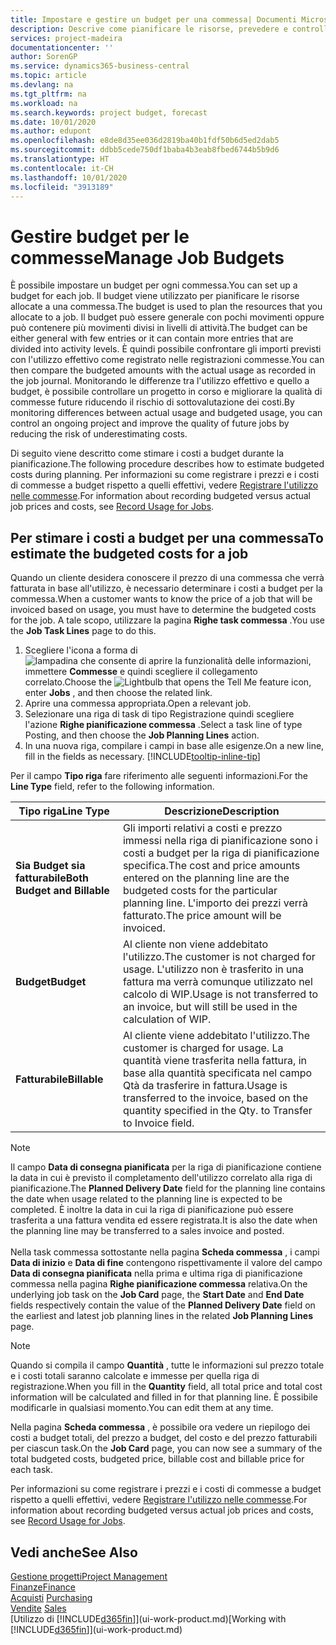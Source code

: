 ```yaml
---
title: Impostare e gestire un budget per una commessa| Documenti Microsoft
description: Descrive come pianificare le risorse, prevedere e controllare i costi di un progetto impostando un budget per ciascuna commessa.
services: project-madeira
documentationcenter: ''
author: SorenGP
ms.service: dynamics365-business-central
ms.topic: article
ms.devlang: na
ms.tgt_pltfrm: na
ms.workload: na
ms.search.keywords: project budget, forecast
ms.date: 10/01/2020
ms.author: edupont
ms.openlocfilehash: e8de8d35ee036d2819ba40b1fdf50b6d5ed2dab5
ms.sourcegitcommit: ddbb5cede750df1baba4b3eab8fbed6744b5b9d6
ms.translationtype: HT
ms.contentlocale: it-CH
ms.lasthandoff: 10/01/2020
ms.locfileid: "3913189"
---
```

# <a name="manage-job-budgets"></a><span data-ttu-id="25887-103">Gestire budget per le commesse</span><span class="sxs-lookup"><span data-stu-id="25887-103">Manage Job Budgets</span></span>
<span data-ttu-id="25887-104">È possibile impostare un budget per ogni commessa.</span><span class="sxs-lookup"><span data-stu-id="25887-104">You can set up a budget for each job.</span></span> <span data-ttu-id="25887-105">Il budget viene utilizzato per pianificare le risorse allocate a una commessa.</span><span class="sxs-lookup"><span data-stu-id="25887-105">The budget is used to plan the resources that you allocate to a job.</span></span> <span data-ttu-id="25887-106">Il budget può essere generale con pochi movimenti oppure può contenere più movimenti divisi in livelli di attività.</span><span class="sxs-lookup"><span data-stu-id="25887-106">The budget can be either general with few entries or it can contain more entries that are divided into activity levels.</span></span> <span data-ttu-id="25887-107">È quindi possibile confrontare gli importi previsti con l'utilizzo effettivo come registrato nelle registrazioni commesse.</span><span class="sxs-lookup"><span data-stu-id="25887-107">You can then compare the budgeted amounts with the actual usage as recorded in the job journal.</span></span> <span data-ttu-id="25887-108">Monitorando le differenze tra l'utilizzo effettivo e quello a budget, è possibile controllare un progetto in corso e migliorare la qualità di commesse future riducendo il rischio di sottovalutazione dei costi.</span><span class="sxs-lookup"><span data-stu-id="25887-108">By monitoring differences between actual usage and budgeted usage, you can control an ongoing project and improve the quality of future jobs by reducing the risk of underestimating costs.</span></span>

<span data-ttu-id="25887-109">Di seguito viene descritto come stimare i costi a budget durante la pianificazione.</span><span class="sxs-lookup"><span data-stu-id="25887-109">The following procedure describes how to estimate budgeted costs during planning.</span></span> <span data-ttu-id="25887-110">Per informazioni su come registrare i prezzi e i costi di commesse a budget rispetto a quelli effettivi, vedere [Registrare l'utilizzo nelle commesse](projects-how-record-job-usage.md).</span><span class="sxs-lookup"><span data-stu-id="25887-110">For information about recording budgeted versus actual job prices and costs, see [Record Usage for Jobs](projects-how-record-job-usage.md).</span></span>  

## <a name="to-estimate-the-budgeted-costs-for-a-job"></a><a name="JobBudgetCosts"></a> <span data-ttu-id="25887-111">Per stimare i costi a budget per una commessa</span><span class="sxs-lookup"><span data-stu-id="25887-111">To estimate the budgeted costs for a job</span></span>
<span data-ttu-id="25887-112">Quando un cliente desidera conoscere il prezzo di una commessa che verrà fatturata in base all'utilizzo, è necessario determinare i costi a budget per la commessa.</span><span class="sxs-lookup"><span data-stu-id="25887-112">When a customer wants to know the price of a job that will be invoiced based on usage, you must have to determine the budgeted costs for the job.</span></span> <span data-ttu-id="25887-113">A tale scopo, utilizzare la pagina **Righe task commessa** .</span><span class="sxs-lookup"><span data-stu-id="25887-113">You use the **Job Task Lines** page to do this.</span></span>

1. <span data-ttu-id="25887-114">Scegliere l'icona a forma di ![lampadina che consente di aprire la funzionalità delle informazioni](media/ui-search/search_small.png "Informazioni sull'operazione che si desidera eseguire"), immettere **Commesse** e quindi scegliere il collegamento correlato.</span><span class="sxs-lookup"><span data-stu-id="25887-114">Choose the ![Lightbulb that opens the Tell Me feature](media/ui-search/search_small.png "Tell me what you want to do") icon, enter **Jobs** , and then choose the related link.</span></span>  
2. <span data-ttu-id="25887-115">Aprire una commessa appropriata.</span><span class="sxs-lookup"><span data-stu-id="25887-115">Open a relevant job.</span></span>
3. <span data-ttu-id="25887-116">Selezionare una riga di task di tipo Registrazione quindi scegliere l'azione **Righe pianificazione commessa** .</span><span class="sxs-lookup"><span data-stu-id="25887-116">Select a task line of type Posting, and then choose the **Job Planning Lines** action.</span></span>
4. <span data-ttu-id="25887-117">In una nuova riga, compilare i campi in base alle esigenze.</span><span class="sxs-lookup"><span data-stu-id="25887-117">On a new line, fill in the fields as necessary.</span></span> [!INCLUDE[tooltip-inline-tip](includes/tooltip-inline-tip_md.md)]   

<span data-ttu-id="25887-118">Per il campo **Tipo riga** fare riferimento alle seguenti informazioni.</span><span class="sxs-lookup"><span data-stu-id="25887-118">For the **Line Type** field, refer to the following information.</span></span>  

| <span data-ttu-id="25887-119">Tipo riga</span><span class="sxs-lookup"><span data-stu-id="25887-119">Line Type</span></span> | <span data-ttu-id="25887-120">Descrizione</span><span class="sxs-lookup"><span data-stu-id="25887-120">Description</span></span> |
| --- | --- |
| <span data-ttu-id="25887-121">**Sia Budget sia fatturabile**</span><span class="sxs-lookup"><span data-stu-id="25887-121">**Both Budget and Billable**</span></span> |<span data-ttu-id="25887-122">Gli importi relativi a costi e prezzo immessi nella riga di pianificazione sono i costi a budget per la riga di pianificazione specifica.</span><span class="sxs-lookup"><span data-stu-id="25887-122">The cost and price amounts entered on the planning line are the budgeted costs for the particular planning line.</span></span> <span data-ttu-id="25887-123">L'importo dei prezzi verrà fatturato.</span><span class="sxs-lookup"><span data-stu-id="25887-123">The price amount will be invoiced.</span></span> |
| <span data-ttu-id="25887-124">**Budget**</span><span class="sxs-lookup"><span data-stu-id="25887-124">**Budget**</span></span> |<span data-ttu-id="25887-125">Al cliente non viene addebitato l'utilizzo.</span><span class="sxs-lookup"><span data-stu-id="25887-125">The customer is not charged for usage.</span></span> <span data-ttu-id="25887-126">L'utilizzo non è trasferito in una fattura ma verrà comunque utilizzato nel calcolo di WIP.</span><span class="sxs-lookup"><span data-stu-id="25887-126">Usage is not transferred to an invoice, but will still be used in the calculation of WIP.</span></span> |
| <span data-ttu-id="25887-127">**Fatturabile**</span><span class="sxs-lookup"><span data-stu-id="25887-127">**Billable**</span></span> |<span data-ttu-id="25887-128">Al cliente viene addebitato l'utilizzo.</span><span class="sxs-lookup"><span data-stu-id="25887-128">The customer is charged for usage.</span></span> <span data-ttu-id="25887-129">La quantità viene trasferita nella fattura, in base alla quantità specificata nel campo Qtà da trasferire in fattura.</span><span class="sxs-lookup"><span data-stu-id="25887-129">Usage is transferred to the invoice, based on the quantity specified in the Qty. to Transfer to Invoice field.</span></span> |

> [!NOTE]  
> <span data-ttu-id="25887-130">Il campo **Data di consegna pianificata** per la riga di pianificazione contiene la data in cui è previsto il completamento dell'utilizzo correlato alla riga di pianificazione.</span><span class="sxs-lookup"><span data-stu-id="25887-130">The **Planned Delivery Date** field for the planning line contains the date when usage related to the planning line is expected to be completed.</span></span> <span data-ttu-id="25887-131">È inoltre la data in cui la riga di pianificazione può essere trasferita a una fattura vendita ed essere registrata.</span><span class="sxs-lookup"><span data-stu-id="25887-131">It is also the date when the planning line may be transferred to a sales invoice and posted.</span></span> <br /><br /> <span data-ttu-id="25887-132">Nella task commessa sottostante nella pagina **Scheda commessa** , i campi **Data di inizio** e **Data di fine** contengono rispettivamente il valore del campo **Data di consegna pianificata** nella prima e ultima riga di pianificazione commessa nella pagina **Righe pianificazione commessa** relativa.</span><span class="sxs-lookup"><span data-stu-id="25887-132">On the underlying job task on the **Job Card** page, the **Start Date** and **End Date** fields respectively contain the value of the **Planned Delivery Date** field on the earliest and latest job planning lines in the related **Job Planning Lines** page.</span></span>

> [!NOTE]  
>   <span data-ttu-id="25887-133">Quando si compila il campo **Quantità** , tutte le informazioni sul prezzo totale e i costi totali saranno calcolate e immesse per quella riga di registrazione.</span><span class="sxs-lookup"><span data-stu-id="25887-133">When you fill in the **Quantity** field, all total price and total cost information will be calculated and filled in for that planning line.</span></span> <span data-ttu-id="25887-134">È possibile modificarle in qualsiasi momento.</span><span class="sxs-lookup"><span data-stu-id="25887-134">You can edit them at any time.</span></span>

<span data-ttu-id="25887-135">Nella pagina **Scheda commessa** , è possibile ora vedere un riepilogo dei costi a budget totali, del prezzo a budget, del costo e del prezzo fatturabili per ciascun task.</span><span class="sxs-lookup"><span data-stu-id="25887-135">On the **Job Card** page, you can now see a summary of the total budgeted costs, budgeted price, billable cost and billable price for each task.</span></span>

<span data-ttu-id="25887-136">Per informazioni su come registrare i prezzi e i costi di commesse a budget rispetto a quelli effettivi, vedere [Registrare l'utilizzo nelle commesse](projects-how-record-job-usage.md).</span><span class="sxs-lookup"><span data-stu-id="25887-136">For information about recording budgeted versus actual job prices and costs, see [Record Usage for Jobs](projects-how-record-job-usage.md).</span></span>

## <a name="see-also"></a><span data-ttu-id="25887-137">Vedi anche</span><span class="sxs-lookup"><span data-stu-id="25887-137">See Also</span></span>
[<span data-ttu-id="25887-138">Gestione progetti</span><span class="sxs-lookup"><span data-stu-id="25887-138">Project Management</span></span>](projects-manage-projects.md)  
[<span data-ttu-id="25887-139">Finanze</span><span class="sxs-lookup"><span data-stu-id="25887-139">Finance</span></span>](finance.md)  
<span data-ttu-id="25887-140">[Acquisti](purchasing-manage-purchasing.md)       </span><span class="sxs-lookup"><span data-stu-id="25887-140">[Purchasing](purchasing-manage-purchasing.md)       </span></span>  
<span data-ttu-id="25887-141">[Vendite](sales-manage-sales.md)    </span><span class="sxs-lookup"><span data-stu-id="25887-141">[Sales](sales-manage-sales.md)    </span></span>  
<span data-ttu-id="25887-142">[Utilizzo di [!INCLUDE[d365fin](includes/d365fin_md.md)]](ui-work-product.md)</span><span class="sxs-lookup"><span data-stu-id="25887-142">[Working with [!INCLUDE[d365fin](includes/d365fin_md.md)]](ui-work-product.md)</span></span>  
